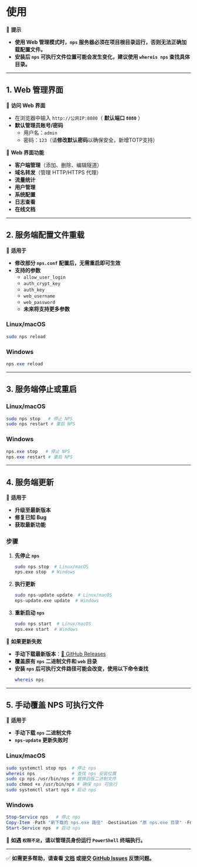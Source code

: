 # 使用

📌 **提示**
- **使用 Web 管理模式时，`nps` 服务器必须在项目根目录运行，否则无法正确加载配置文件。**
- **安装后 `nps` 可执行文件位置可能会发生变化，建议使用 `whereis nps` 查找具体目录。**

---

## 1. Web 管理界面

📌 **访问 Web 界面**
- 在浏览器中输入 `http://公网IP:8080`（ **默认端口 `8080`** ）
- **默认管理员账号/密码**
  - 用户名：`admin`
  - 密码：`123`（请**修改默认密码**以确保安全，新增TOTP支持）

📌 **Web 界面功能**
- **客户端管理**（添加、删除、编辑隧道）
- **域名转发**（管理 HTTP/HTTPS 代理）
- **流量统计**
- **用户管理**
- **系统配置**
- **日志查看**
- **在线文档**

---

## 2. 服务端配置文件重载

📌 **适用于**
- **修改部分 `nps.conf` 配置后，无需重启即可生效**
- **支持的参数**
  - `allow_user_login`
  - `auth_crypt_key`
  - `auth_key`
  - `web_username`
  - `web_password`
  - **未来将支持更多参数**

### **Linux/macOS**
```bash
sudo nps reload
```

### **Windows**
```powershell
nps.exe reload
```

---

## 3. 服务端停止或重启

### **Linux/macOS**
```bash
sudo nps stop   # 停止 NPS
sudo nps restart # 重启 NPS
```

### **Windows**
```powershell
nps.exe stop   # 停止 NPS
nps.exe restart # 重启 NPS
```

---

## 4. 服务端更新
📌 **适用于**
- **升级至最新版本**
- **修复已知 Bug**
- **获取最新功能**

### **步骤**
1. **先停止 `nps`**
   ```bash
   sudo nps stop  # Linux/macOS
   nps.exe stop  # Windows
   ```
2. **执行更新**
   ```bash
   sudo nps-update update  # Linux/macOS
   nps-update.exe update  # Windows
   ```
3. **重新启动 `nps`**
   ```bash
   sudo nps start  # Linux/macOS
   nps.exe start  # Windows
   ```

📌 **如果更新失败**
- **手动下载最新版本**：[🔗 GitHub Releases](https://github.com/djylb/nps/releases/latest)
- **覆盖原有 `nps` 二进制文件和 `web` 目录**
- **安装 `nps` 后可执行文件路径可能会改变，使用以下命令查找**
  ```bash
  whereis nps
  ```

---

## 5. 手动覆盖 NPS 可执行文件

📌 **适用于**
- **手动下载 `nps` 二进制文件**
- **`nps-update` 更新失败时**

### **Linux/macOS**
```bash
sudo systemctl stop nps  # 停止 nps
whereis nps              # 查找 nps 安装位置
sudo cp nps /usr/bin/nps # 替换旧版二进制文件
sudo chmod +x /usr/bin/nps # 确保 nps 可执行
sudo systemctl start nps # 启动 nps
```

### **Windows**
```powershell
Stop-Service nps   # 停止 nps
Copy-Item -Path "新下载的 nps.exe 路径" -Destination "原 nps.exe 目录" -Force
Start-Service nps  # 启动 nps
```

📌 **如遇 `权限不足`，请以管理员身份运行 `PowerShell` 终端执行。**

---

✅ **如需更多帮助，请查看 [文档](https://github.com/djylb/nps) 或提交 [GitHub Issues](https://github.com/djylb/nps/issues) 反馈问题。**